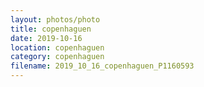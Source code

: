 ```yaml
---
layout: photos/photo
title: copenhaguen
date: 2019-10-16
location: copenhaguen
category: copenhaguen
filename: 2019_10_16_copenhaguen_P1160593
---
```


